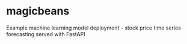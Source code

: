 # magicbeans
Example machine learning model deployment - stock price time series forecasting served with FastAPI
